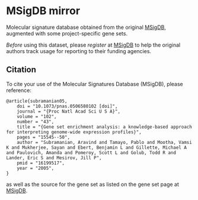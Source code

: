 # MSigDB mirror

Molecular signature database obtained from the original [MSigDB][1], augmented
with some project-specific gene sets.

_Before_ using this dataset, please *register* at [MSigDB][1] to help the
original authors track usage for reporting to their funding agencies.


## Citation

To cite your use of the Molecular Signatures Database (MSigDB), please
reference:

```
@article{subramanian05,
	doi = "10.1073/pnas.0506580102 [doi]",
	journal = "{Proc Natl Acad Sci U S A}",
	volume = "102",
	number = "43",
	title = "{Gene set enrichment analysis: a knowledge-based approach for interpreting genome-wide expression profiles}",
	pages = "15545--50",
	author = "Subramanian, Aravind and Tamayo, Pablo and Mootha, Vamsi K and Mukherjee, Sayan and Ebert, Benjamin L and Gillette, Michael A and Paulovich, Amanda and Pomeroy, Scott L and Golub, Todd R and Lander, Eric S and Mesirov, Jill P",
	pmid = "16199517",
	year = "2005",
}
```

as well as the source for the gene set as listed on the gene set page at [MSigDB][1].

[1]: http://software.broadinstitute.org/gsea/msigdb

